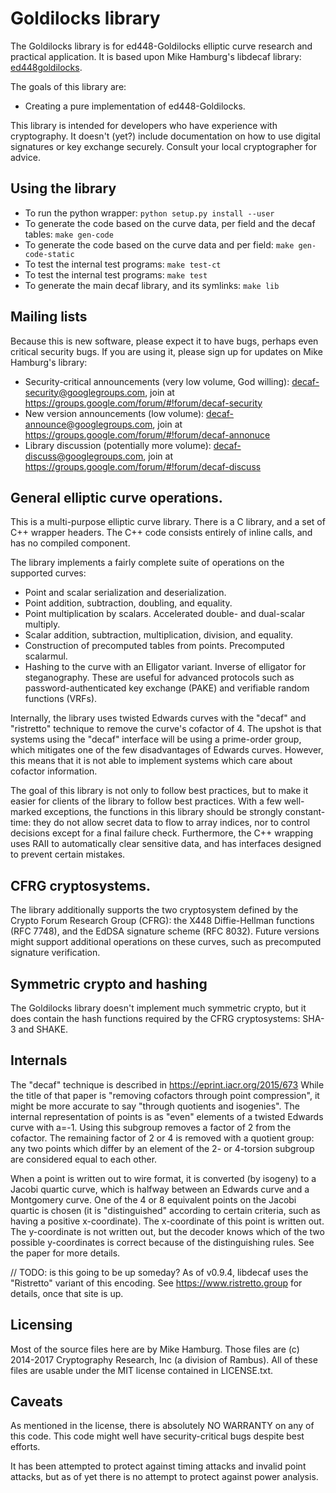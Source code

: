 # Goldilocks library

The Goldilocks library is for ed448-Goldilocks elliptic curve research and
practical application. It is based upon Mike Hamburg's libdecaf library:
[ed448goldilocks](https://sourceforge.net/p/ed448goldilocks/code/ci/master/tree/).

The goals of this library are:

* Creating a pure implementation of ed448-Goldilocks.


This library is intended for developers who have experience with
cryptography.  It doesn't (yet?) include documentation on how to use
digital signatures or key exchange securely.  Consult your local
cryptographer for advice.

## Using the library

* To run the python wrapper: `python setup.py install --user`
* To generate the code based on the curve data, per field and the decaf tables: `make gen-code`
* To generate the code based on the curve data and per field: `make gen-code-static`
* To test the internal test programs: `make test-ct`
* To test the internal test programs: `make test`
* To generate the main decaf library, and its symlinks: `make lib`

## Mailing lists

Because this is new software, please expect it to have bugs, perhaps
even critical security bugs.  If you are using it, please sign up for
updates on Mike Hamburg's library:

* Security-critical announcements (very low volume, God willing):
    decaf-security@googlegroups.com, join at https://groups.google.com/forum/#!forum/decaf-security
* New version announcements (low volume):
    decaf-announce@googlegroups.com, join at https://groups.google.com/forum/#!forum/decaf-annonuce
* Library discussion (potentially more volume):
    decaf-discuss@googlegroups.com, join at https://groups.google.com/forum/#!forum/decaf-discuss

## General elliptic curve operations.

This is a multi-purpose elliptic curve library.  There is a C library,
and a set of C++ wrapper headers.  The C++ code consists entirely of
inline calls, and has no compiled component.

The library implements a fairly complete suite of operations on the
supported curves:

* Point and scalar serialization and deserialization.
* Point addition, subtraction, doubling, and equality.
* Point multiplication by scalars.  Accelerated double- and dual-scalar multiply.
* Scalar addition, subtraction, multiplication, division, and equality.
* Construction of precomputed tables from points.  Precomputed scalarmul.
* Hashing to the curve with an Elligator variant.  Inverse of elligator for
  steganography.  These are useful for advanced protocols such as
  password-authenticated key exchange (PAKE) and verifiable random functions
  (VRFs).

Internally, the library uses twisted Edwards curves with the "decaf"
and "ristretto" technique to remove the curve's cofactor of 4.
The upshot is that systems using the "decaf" interface will be using
a prime-order group, which mitigates one of the few disadvantages of
Edwards curves.  However, this means that it is not able to implement
systems which care about cofactor information.

The goal of this library is not only to follow best practices, but to
make it easier for clients of the library to follow best practices.
With a few well-marked exceptions, the functions in this library should
be strongly constant-time: they do not allow secret data to flow to
array indices, nor to control decisions except for a final failure
check.  Furthermore, the C++ wrapping uses RAII to automatically clear
sensitive data, and has interfaces designed to prevent certain mistakes.

## CFRG cryptosystems.

The library additionally supports the two cryptosystem defined by the
Crypto Forum Research Group (CFRG): the X448 Diffie-Hellman
functions (RFC 7748), and the EdDSA signature scheme (RFC 8032).
Future versions might support additional operations on these curves,
such as precomputed signature verification.

## Symmetric crypto and hashing

The Goldilocks library doesn't implement much symmetric crypto, but it does
contain the hash functions required by the CFRG cryptosystems: SHA-3 and SHAKE.

## Internals

The "decaf" technique is described in https://eprint.iacr.org/2015/673
While the title of that paper is "removing cofactors through point
compression", it might be more accurate to say "through quotients and
isogenies".  The internal representation of points is as "even" elements
of a twisted Edwards curve with a=-1.  Using this subgroup removes a
factor of 2 from the cofactor.  The remaining factor of 2 or 4 is
removed with a quotient group: any two points which differ by an element
of the 2- or 4-torsion subgroup are considered equal to each other.

When a point is written out to wire format, it is converted (by isogeny)
to a Jacobi quartic curve, which is halfway between an Edwards curve
and a Montgomery curve.  One of the 4 or 8 equivalent points on the
Jacobi quartic is chosen (it is "distinguished" according to certain
criteria, such as having a positive x-coordinate).  The x-coordinate of
this point is written out.  The y-coordinate is not written out, but the
decoder knows which of the two possible y-coordinates is correct because
of the distinguishing rules.  See the paper for more details.

// TODO: is this going to be up someday?
As of v0.9.4, libdecaf uses the "Ristretto" variant of this encoding.
See https://www.ristretto.group for details, once that site is up.

## Licensing

Most of the source files here are by Mike Hamburg.  Those files are (c)
2014-2017 Cryptography Research, Inc (a division of Rambus). All of these
files are usable under the MIT license contained in LICENSE.txt.

## Caveats

As mentioned in the license, there is absolutely NO WARRANTY on any of this
code.  This code might well have security-critical bugs despite best efforts.

It has been attempted to protect against timing attacks and invalid point
attacks, but as of yet there is no attempt to protect against power analysis.
